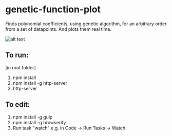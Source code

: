# genetic-function-plot
Finds polynomial coefficients, using genetic algorithm, for an arbitrary order from a set of datapoints. And plots them real time. 

![alt text](http://imgur.com/a/dkOlZ "Example 1")

## To run:

[in root folder]
1. npm install
2. npm install -g http-server
3. http-server

## To edit:

1. npm install -g gulp
2. npm install -g browserify
3. Run task "watch" e.g. in Code -> Run Tasks -> Watch